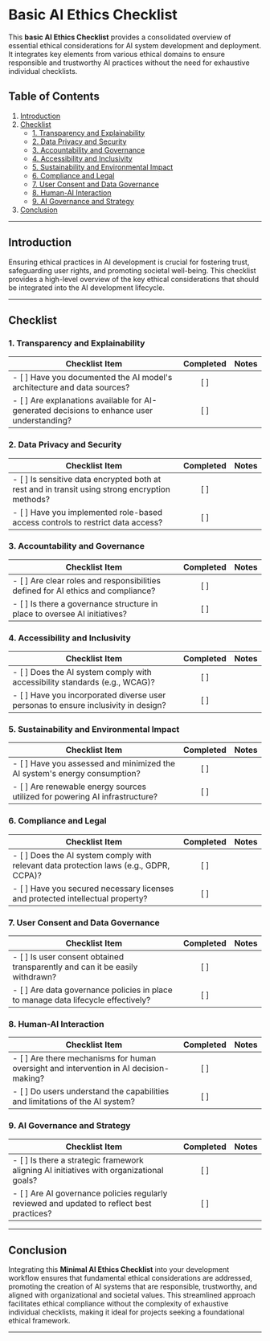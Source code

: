 # Basic AI Ethics Checklist

This **basic AI Ethics Checklist** provides a consolidated overview of essential ethical considerations for AI system development and deployment. It integrates key elements from various ethical domains to ensure responsible and trustworthy AI practices without the need for exhaustive individual checklists.

## Table of Contents

1. [Introduction](#introduction)
2. [Checklist](#checklist)
   - [1. Transparency and Explainability](#1-transparency-and-explainability)
   - [2. Data Privacy and Security](#2-data-privacy-and-security)
   - [3. Accountability and Governance](#3-accountability-and-governance)
   - [4. Accessibility and Inclusivity](#4-accessibility-and-inclusivity)
   - [5. Sustainability and Environmental Impact](#5-sustainability-and-environmental-impact)
   - [6. Compliance and Legal](#6-compliance-and-legal)
   - [7. User Consent and Data Governance](#7-user-consent-and-data-governance)
   - [8. Human-AI Interaction](#8-human-ai-interaction)
   - [9. AI Governance and Strategy](#9-ai-governance-and-strategy)
3. [Conclusion](#conclusion)

---

## Introduction

Ensuring ethical practices in AI development is crucial for fostering trust, safeguarding user rights, and promoting societal well-being. This checklist provides a high-level overview of the key ethical considerations that should be integrated into the AI development lifecycle.

---

## Checklist

### 1. Transparency and Explainability

| **Checklist Item**                                                                                   | **Completed** | **Notes**                    |
|------------------------------------------------------------------------------------------------------|:-------------:|------------------------------|
| - [ ] Have you documented the AI model's architecture and data sources?                             | [ ]           |                              |
| - [ ] Are explanations available for AI-generated decisions to enhance user understanding?          | [ ]           |                              |

### 2. Data Privacy and Security

| **Checklist Item**                                                                                   | **Completed** | **Notes**                    |
|------------------------------------------------------------------------------------------------------|:-------------:|------------------------------|
| - [ ] Is sensitive data encrypted both at rest and in transit using strong encryption methods?      | [ ]           |                              |
| - [ ] Have you implemented role-based access controls to restrict data access?                     | [ ]           |                              |

### 3. Accountability and Governance

| **Checklist Item**                                                                                   | **Completed** | **Notes**                    |
|------------------------------------------------------------------------------------------------------|:-------------:|------------------------------|
| - [ ] Are clear roles and responsibilities defined for AI ethics and compliance?                    | [ ]           |                              |
| - [ ] Is there a governance structure in place to oversee AI initiatives?                           | [ ]           |                              |

### 4. Accessibility and Inclusivity

| **Checklist Item**                                                                                   | **Completed** | **Notes**                    |
|------------------------------------------------------------------------------------------------------|:-------------:|------------------------------|
| - [ ] Does the AI system comply with accessibility standards (e.g., WCAG)?                          | [ ]           |                              |
| - [ ] Have you incorporated diverse user personas to ensure inclusivity in design?                  | [ ]           |                              |

### 5. Sustainability and Environmental Impact

| **Checklist Item**                                                                                   | **Completed** | **Notes**                    |
|------------------------------------------------------------------------------------------------------|:-------------:|------------------------------|
| - [ ] Have you assessed and minimized the AI system's energy consumption?                           | [ ]           |                              |
| - [ ] Are renewable energy sources utilized for powering AI infrastructure?                        | [ ]           |                              |

### 6. Compliance and Legal

| **Checklist Item**                                                                                   | **Completed** | **Notes**                    |
|------------------------------------------------------------------------------------------------------|:-------------:|------------------------------|
| - [ ] Does the AI system comply with relevant data protection laws (e.g., GDPR, CCPA)?              | [ ]           |                              |
| - [ ] Have you secured necessary licenses and protected intellectual property?                     | [ ]           |                              |

### 7. User Consent and Data Governance

| **Checklist Item**                                                                                   | **Completed** | **Notes**                    |
|------------------------------------------------------------------------------------------------------|:-------------:|------------------------------|
| - [ ] Is user consent obtained transparently and can it be easily withdrawn?                        | [ ]           |                              |
| - [ ] Are data governance policies in place to manage data lifecycle effectively?                    | [ ]           |                              |

### 8. Human-AI Interaction

| **Checklist Item**                                                                                   | **Completed** | **Notes**                    |
|------------------------------------------------------------------------------------------------------|:-------------:|------------------------------|
| - [ ] Are there mechanisms for human oversight and intervention in AI decision-making?              | [ ]           |                              |
| - [ ] Do users understand the capabilities and limitations of the AI system?                        | [ ]           |                              |

### 9. AI Governance and Strategy

| **Checklist Item**                                                                                   | **Completed** | **Notes**                    |
|------------------------------------------------------------------------------------------------------|:-------------:|------------------------------|
| - [ ] Is there a strategic framework aligning AI initiatives with organizational goals?              | [ ]           |                              |
| - [ ] Are AI governance policies regularly reviewed and updated to reflect best practices?           | [ ]           |                              |

---

## Conclusion

Integrating this **Minimal AI Ethics Checklist** into your development workflow ensures that fundamental ethical considerations are addressed, promoting the creation of AI systems that are responsible, trustworthy, and aligned with organizational and societal values. This streamlined approach facilitates ethical compliance without the complexity of exhaustive individual checklists, making it ideal for projects seeking a foundational ethical framework.

---

